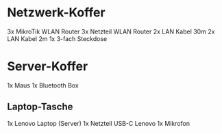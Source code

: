 # Netzwerk-Koffer


3x MikroTik WLAN Router
3x Netzteil WLAN Router
2x LAN Kabel 30m
2x LAN Kabel 2m
1x 3-fach Steckdose

# Server-Koffer

1x Maus
1x Bluetooth Box

## Laptop-Tasche
1x Lenovo Laptop (Server)
1x Netzteil USB-C Lenovo
1x Mikrofon


